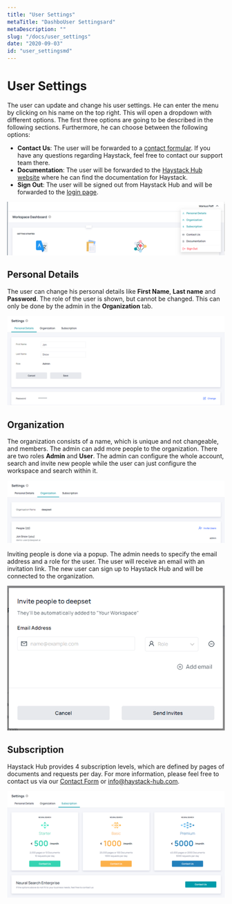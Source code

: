 ```yaml
---
title: "User Settings"
metaTitle: "DashboUser Settingsard"
metaDescription: ""
slug: "/docs/user_settings"
date: "2020-09-03"
id: "user_settingsmd"
---
```


# User Settings

The user can update and change his user settings. He can enter the menu by clicking on his name on the top right. This will open a dropdown with different options. The first three options are going to be described in the following sections. Furthermore, he can choose between the following options:

* **Contact Us**: The user will be forwarded to a [contact formular](https://haystack.deepset.ai/contact/contact). If you have any questions regarding Haystack, feel free to contact our support team there.
* **Documentation**: The user will be forwarded to the [Haystack Hub website](https://haystack.deepset.ai/docs_hub/get_startedmd) where he can find the documentation for Haystack.
* **Sign Out**: The user will be signed out from Haystack Hub and will be forwarded to the [login page](https://app.haystack-hub).

![image](../img/HaystackHub_menuusersettings.png)

## Personal Details

The user can change his personal details like **First Name**, **Last name** and **Password**. The role of the user is shown, but cannot be changed. This can only be done by the admin in the **Organization** tab. 

![image](../img/HaystackHub_personaldetails.png)

## Organization

The organization consists of a name, which is unique and not changeable, and members. The admin can add more people to the organization. There are two roles **Admin** and **User**. The admin can configure the whole account, search and invite new people while the user can just configure the workspace and search within it.

![image](../img/HaystackHub_organization.png)

Inviting people is done via a popup. The admin needs to specify the email address and a role for the user. The user will receive an email with an invitation link. The new user can sign up to Haystack Hub and will be connected to the organization.

![image](../img/HaystackHub_invitepeople.png)

## Subscription

Haystack Hub provides 4 subscription levels, which are defined by pages of documents and requests per day. For more information, please feel free to contact us via our [Contact Form](https://haystack.deepset.ai/contact/contact) or info@haystack-hub.com.

![image](../img/HaystackHub_subscription.png)
